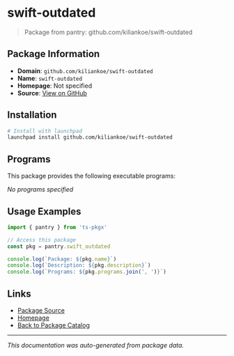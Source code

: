 # swift-outdated

> Package from pantry: github.com/kiliankoe/swift-outdated

## Package Information

- **Domain**: `github.com/kiliankoe/swift-outdated`
- **Name**: `swift-outdated`
- **Homepage**: Not specified
- **Source**: [View on GitHub](https://github.com/pkgxdev/pantry/tree/main/projects/github.com/kiliankoe/swift-outdated/package.yml)

## Installation

```bash
# Install with launchpad
launchpad install github.com/kiliankoe/swift-outdated
```

## Programs

This package provides the following executable programs:

*No programs specified*

## Usage Examples

```typescript
import { pantry } from 'ts-pkgx'

// Access this package
const pkg = pantry.swift_outdated

console.log(`Package: ${pkg.name}`)
console.log(`Description: ${pkg.description}`)
console.log(`Programs: ${pkg.programs.join(', ')}`)
```

## Links

- [Package Source](https://github.com/pkgxdev/pantry/tree/main/projects/github.com/kiliankoe/swift-outdated/package.yml)
- [Homepage](#)
- [Back to Package Catalog](../package-catalog.md)

---

*This documentation was auto-generated from package data.*
